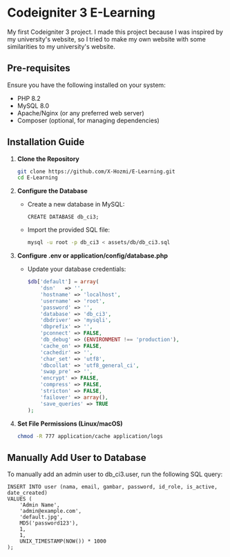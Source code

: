 # Codeigniter 3 E-Learning

My first Codeigniter 3 project. I made this project because I was inspired by my university's website, so I tried to make my own website with some similarities to my university's website.

## Pre-requisites

Ensure you have the following installed on your system:

- PHP 8.2
- MySQL 8.0
- Apache/Nginx (or any preferred web server)
- Composer (optional, for managing dependencies)

## Installation Guide

1. **Clone the Repository**

    ```sh
    git clone https://github.com/X-Hozmi/E-Learning.git
    cd E-Learning

2. **Configure the Database**

   - Create a new database in MySQL:

        ```mysql
        CREATE DATABASE db_ci3;
    
   - Import the provided SQL file:

        ```sh
        mysql -u root -p db_ci3 < assets/db/db_ci3.sql

3. **Configure .env or application/config/database.php**

   - Update your database credentials:

        ```php
        $db['default'] = array(
            'dsn'   => '',
            'hostname' => 'localhost',
            'username' => 'root',
            'password' => '',
            'database' => 'db_ci3',
            'dbdriver' => 'mysqli',
            'dbprefix' => '',
            'pconnect' => FALSE,
            'db_debug' => (ENVIRONMENT !== 'production'),
            'cache_on' => FALSE,
            'cachedir' => '',
            'char_set' => 'utf8',
            'dbcollat' => 'utf8_general_ci',
            'swap_pre' => '',
            'encrypt' => FALSE,
            'compress' => FALSE,
            'stricton' => FALSE,
            'failover' => array(),
            'save_queries' => TRUE
        );

4. **Set File Permissions (Linux/macOS)**

    ```sh
    chmod -R 777 application/cache application/logs

## Manually Add User to Database

To manually add an admin user to db_ci3.user, run the following SQL query:

```mysql
INSERT INTO user (nama, email, gambar, password, id_role, is_active, date_created) 
VALUES (
    'Admin Name',
    'admin@example.com',
    'default.jpg',
    MD5('password123'), 
    1, 
    1, 
    UNIX_TIMESTAMP(NOW()) * 1000
);


